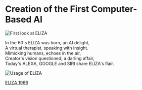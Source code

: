 # Creation of the First Computer-Based AI  
![First look at ELIZA](https://www.bing.com/images/search?view=detailV2&ccid=XduYHYtf&id=C20005EC070B34CF8D379BCFE5AB5FDC0F0FB106&thid=OIP.XduYHYtfpFMo3H4D_C8xFwHaEH&mediaurl=https%3a%2f%2fth.bing.com%2fth%2fid%2fR.5ddb981d8b5fa45328dc7e03fc2f3117%3frik%3dBrEPD9xfq%252bXPmw%26riu%3dhttp%253a%252f%252fscaruffi.com%252fmind%252fai%252feliza.jpg%26ehk%3dX6raujxfMz7jaGQYAPBgIriC0Ww%252bjVK0fHUShVQoA58%253d%26risl%3d%26pid%3dImgRaw%26r%3d0&exph=334&expw=600&q=eliza+ai&simid=608014348674938678&FORM=IRPRST&ck=419DB959EAA7F1E050F0D683B9989CD6&selectedIndex=1&itb=0&ajaxhist=0&ajaxserp=0)

In the 60's ELIZA was born, an AI delight,  
A virtual therapist, speaking with insight.   
Mimicking humans, echoes in the air,  
Creator's vision questioned, a darling affair,  
Today's ALEXA, GOOGLE and SIRI share ELIZA's flair.   

![Usage of ELIZA](https://www.bing.com/images/search?view=detailV2&ccid=P%2bUOeQ92&id=3964556D38AD533B48EB3E6D49D4C67F56CD0DF7&thid=OIP.P-UOeQ92IK60I6JzavyTvAHaE8&mediaurl=https%3a%2f%2fanalyticsindiamag.com%2fwp-content%2fuploads%2f2016%2f10%2fELIZA-Banner.jpg&cdnurl=https%3a%2f%2fth.bing.com%2fth%2fid%2fR.3fe50e790f7620aeb423a2736afc93bc%3frik%3d9w3NVn%252fG1EltPg%26pid%3dImgRaw%26r%3d0&exph=966&expw=1448&q=secretary+using+ELIZA+AI&simid=607988557392193094&FORM=IRPRST&ck=F425508996A06E1D0118C935A8438460&selectedIndex=0&itb=0&ajaxhist=0&ajaxserp=0)  

[ELIZA 1966](https://www.youtube.com/watch?v=8jGpkdPO-1Y)




